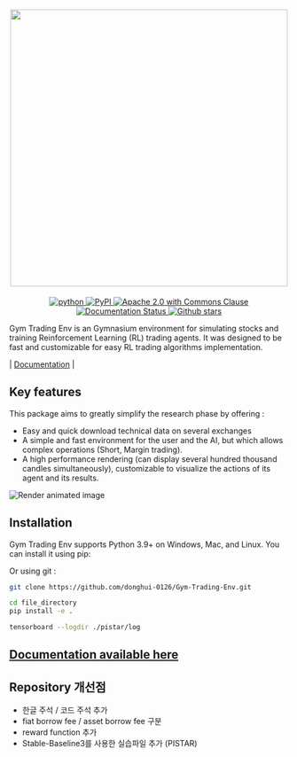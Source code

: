 
<h1 align='center'>
   <img src = 'https://github.com/ClementPerroud/Gym-Trading-Env/raw/main/docs/source/images/logo_light-bg.png' width='500'>
</h1>

<section class="shields" align="center">
   <a href="https://www.python.org/">
      <img src="https://img.shields.io/badge/python-v3-brightgreen.svg"
         alt="python">
   </a>
   <a href="https://pypi.org/project/gym-trading-env/">
      <img src="https://img.shields.io/badge/pypi-v1.1.3-brightgreen.svg"
         alt="PyPI">
   </a>
   <a href="https://github.com/ClementPerroud/Gym-Trading-Env/blob/main/LICENSE.txt">
   <img src="https://img.shields.io/badge/license-MIT%202.0%20Clause-green"
         alt="Apache 2.0 with Commons Clause">
   </a>
   <a href='https://gym-trading-env.readthedocs.io/en/latest/?badge=latest'>
         <img src='https://readthedocs.org/projects/gym-trading-env/badge/?version=latest' alt='Documentation Status' />
   </a>
   <a href="https://github.com/ClementPerroud/Gym-Trading-Env">
      <img src="https://img.shields.io/github/stars/ClementPerroud/gym-trading-env?style=social" alt="Github stars">
   </a>
</section>
  
Gym Trading Env is an Gymnasium environment for simulating stocks and training Reinforcement Learning (RL) trading agents.
It was designed to be fast and customizable for easy RL trading algorithms implementation.


| [Documentation](https://gym-trading-env.readthedocs.io/en/latest/index.html) |


Key features
---------------

This package aims to greatly simplify the research phase by offering :

* Easy and quick download technical data on several exchanges
* A simple and fast environment for the user and the AI, but which allows complex operations (Short, Margin trading).
* A high performance rendering (can display several hundred thousand candles simultaneously), customizable to visualize the actions of its agent and its results.

![Render animated image](https://raw.githubusercontent.com/ClementPerroud/Gym-Trading-Env/main/docs/source/images/render.gif)

Installation
---------------

Gym Trading Env supports Python 3.9+ on Windows, Mac, and Linux. You can install it using pip:


Or using git :

```bash
git clone https://github.com/donghui-0126/Gym-Trading-Env.git
```

```bash
cd file_directory
pip install -e .
```

```bash
tensorboard --logdir ./pistar/log
```


[Documentation available here](https://gym-trading-env.readthedocs.io/en/latest/index.html)
-----------------------------------------------------------------------------------------------

Repository 개선점
----------

- 한글 주석 / 코드 주석 추가
- fiat borrow fee / asset borrow fee 구분
- reward function 추가
- Stable-Baseline3를 사용한 실습파일 추가 (PISTAR)


